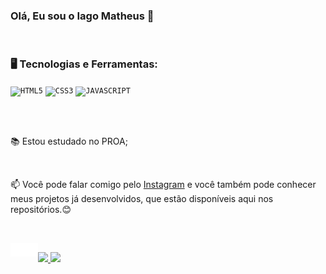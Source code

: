 ### Olá, Eu sou o Iago Matheus 👋
<br>

### 🖥️ Tecnologias e Ferramentas: 
<code><img width="40px" src="https://cdn.jsdelivr.net/gh/devicons/devicon/icons/html5/html5-original-wordmark.svg" title = "HTML5"/></code>
<code><img width="40px" src="https://cdn.jsdelivr.net/gh/devicons/devicon/icons/css3/css3-original-wordmark.svg" title = "CSS3"/></code>
<code><img width="40px" src="https://cdn.jsdelivr.net/gh/devicons/devicon/icons/javascript/javascript-original.svg" title = "JAVASCRIPT"/></code>

</br>
</br>
<div display="inline-block">
 <p align="left">📚 Estou estudado no PROA;</p>
</div>
</br>

📫 Você pode falar comigo pelo [Instagram](https://www.instagram.com/iagomatheuxs) e você também pode conhecer meus projetos já desenvolvidos, que estão disponíveis aqui nos repositórios.😊

</br>

<a href="https://www.instagram.com/iagomatheuxs" target="_blank"><img align="left" alt="Instagram" width="22px" src="https://github.com/Aakarsh-B/trying-repos/blob/master/insta.svg" />
<a href="https://www.linkedin.com/in/iagomatheus/" target="_blank"><img align="left" alt="LinkedIn" width="22px" src="https://github.com/Aakarsh-B/trying-repos/blob/master/linkedin.svg" />

##
<div>
<a href="https://github.com/IagoMat">
<img loading="lazy" height="180em" src="https://github-readme-stats.vercel.app/api/top-langs/?username=IagoMat&layout=compact&langs_count=7&theme=dracula"/>
<img loading="lazy" height="180em" src="https://github-readme-stats.vercel.app/api?username=IagoMat&show_icons=true&theme=dracula&include_all_commits=true&count_private=true"/>
</div>
